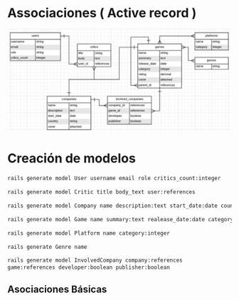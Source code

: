 # Associaciones ( Active record )

![erd_project](app/assets/images/erd.jpg)

# Creación de modelos

```bash
rails generate model User username email role critics_count:integer
```

```bash
rails generate model Critic title body_text user:references
```

<!-- `````` -->

```bash
rails generate model Company name description:text start_date:date country cover
```

```bash
rails generate model Game name summary:text realease_date:date category:integer rating:decimal cover
```

```bash
rails generate model Platform name category:integer
```

```bash
rails generate Genre name
```

```
rails generate model InvolvedCompany company:references game:references developer:boolean publisher:boolean
```

## Asociaciones Básicas
